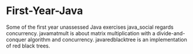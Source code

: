 # First-Year-Java
Some of the first year unassessed Java exercises
java_social regards concurrency.
javamatmult is about matrix multiplication with a divide-and-conquer algorithm and concurrency.
javaredblacktree is an implementation of red black trees.
